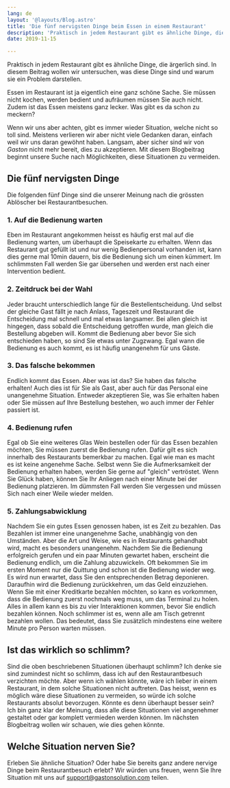 ```yaml
---
lang: de
layout: '@layouts/Blog.astro'
title: 'Die fünf nervigsten Dinge beim Essen in einem Restaurant'
description: 'Praktisch in jedem Restaurant gibt es ähnliche Dinge, die ärgerlich sind. In diesem Beitrag wollen wir untersuchen, was diese Dinge sind und warum sie ein Problem darstellen.'
date: 2019-11-15

---
```


Praktisch in jedem Restaurant gibt es ähnliche Dinge, die ärgerlich sind. In diesem Beitrag wollen wir untersuchen, was diese Dinge sind und warum sie ein Problem darstellen.

Essen im Restaurant ist ja eigentlich eine ganz schöne Sache. Sie müssen nicht kochen, werden bedient und aufräumen müssen Sie auch nicht. Zudem ist das Essen meistens ganz lecker. Was gibt es da schon zu meckern?

Wenn wir uns aber achten, gibt es immer wieder Situation, welche nicht so toll sind. Meistens verlieren wir aber nicht viele Gedanken daran, einfach weil wir uns daran gewöhnt haben. Langsam, aber sicher sind wir von <i>Gaston</i> nicht mehr bereit, dies zu akzeptieren. Mit diesem Blogbeitrag beginnt unsere Suche nach Möglichkeiten, diese Situationen zu vermeiden.

## Die fünf nervigsten Dinge

Die folgenden fünf Dinge sind die unserer Meinung nach die grössten Ablöscher bei Restaurantbesuchen.

### 1. Auf die Bedienung warten

Eben im Restaurant angekommen heisst es häufig erst mal auf die Bedienung warten, um überhaupt die Speisekarte zu erhalten. Wenn das Restaurant gut gefüllt ist und nur wenig Bedienpersonal vorhanden ist, kann dies gerne mal 10min dauern, bis die Bedienung sich um einen kümmert. Im schlimmsten Fall werden Sie gar übersehen und werden erst nach einer Intervention bedient.

### 2. Zeitdruck bei der Wahl

Jeder braucht unterschiedlich lange für die Bestellentscheidung. Und selbst der gleiche Gast fällt je nach Anlass, Tageszeit und Restaurant die Entscheidung mal schnell und mal etwas langsamer. Bei allen gleich ist hingegen, dass sobald die Entscheidung getroffen wurde, man gleich die Bestellung abgeben will. Kommt die Bedienung aber bevor Sie sich entschieden haben, so sind Sie etwas unter Zugzwang. Egal wann die Bedienung es auch kommt, es ist häufig unangenehm für uns Gäste.

### 3. Das falsche bekommen

Endlich kommt das Essen. Aber was ist das? Sie haben das falsche erhalten! Auch dies ist für Sie als Gast, aber auch für das Personal eine unangenehme Situation. Entweder akzeptieren Sie, was Sie erhalten haben oder Sie müssen auf Ihre Bestellung bestehen, wo auch immer der Fehler passiert ist.

### 4. Bedienung rufen

Egal ob Sie eine weiteres Glas Wein bestellen oder für das Essen bezahlen möchten, Sie müssen zuerst die Bedienung rufen. Dafür gilt es sich innerhalb des Restaurants bemerkbar zu machen. Egal wie man es macht es ist keine angenehme Sache. Selbst wenn Sie die Aufmerksamkeit der Bedienung erhalten haben, werden Sie gerne auf \"gleich\" vertröstet. Wenn Sie Glück haben, können Sie Ihr Anliegen nach einer Minute bei der Bedienung platzieren. Im dümmsten Fall werden Sie vergessen und müssen Sich nach einer Weile wieder melden.

### 5. Zahlungsabwicklung

Nachdem Sie ein gutes Essen genossen haben, ist es Zeit zu bezahlen. Das Bezahlen ist immer eine unangenehme Sache, unabhängig von den Umständen. Aber die Art und Weise, wie es in Restaurants gehandhabt wird, macht es besonders unangenehm. Nachdem Sie die Bedienung erfolgreich gerufen und ein paar Minuten gewartet haben, erscheint die Bedienung endlich, um die Zahlung abzuwickeln. Oft bekommen Sie im ersten Moment nur die Quittung und schon ist die Bedienung wieder weg. Es wird nun erwartet, dass Sie den entsprechenden Betrag deponieren. Daraufhin wird die Bedienung zurückkehren, um das Geld einzuziehen. Wenn Sie mit einer Kreditkarte bezahlen möchten, so kann es vorkommen, dass die Bedienung zuerst nochmals weg muss, um das Terminal zu holen. Alles in allem kann es bis zu vier Interaktionen kommen, bevor Sie endlich bezahlen können. Noch schlimmer ist es, wenn alle am Tisch getrennt bezahlen wollen. Das bedeutet, dass Sie zusätzlich mindestens eine weitere Minute pro Person warten müssen.

## Ist das wirklich so schlimm?

Sind die oben beschriebenen Situationen überhaupt schlimm? Ich denke sie sind zumindest nicht so schlimm, dass ich auf den Restaurantbesuch verzichten möchte. Aber wenn ich wählen könnte, wäre ich lieber in einem Restaurant, in dem solche Situationen nicht auftreten. Das heisst, wenn es möglich wäre diese Situationen zu vermeiden, so würde ich solche Restaurants absolut bevorzugen. Könnte es denn überhaupt besser sein? Ich bin ganz klar der Meinung, dass alle diese Situationen viel angenehmer gestaltet oder gar komplett vermieden werden können. Im nächsten Blogbeitrag wollen wir schauen, wie dies gehen könnte.

## Welche Situation nerven Sie?

Erleben Sie ähnliche Situation? Oder habe Sie bereits ganz andere nervige Dinge beim Restaurantbesuch erlebt? Wir würden uns freuen, wenn Sie Ihre Situation mit uns auf support@gastonsolution.com teilen.
